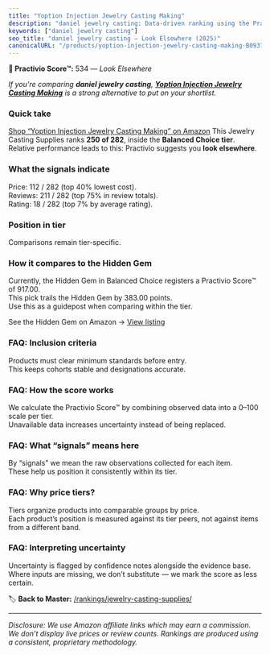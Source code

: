 ```yaml
---
title: "Yoption Injection Jewelry Casting Making"
description: "daniel jewelry casting: Data-driven ranking using the Practivio Score™. Positioned by quality, value, demand, findability, momentum."
keywords: ["daniel jewelry casting"]
seo_title: "daniel jewelry casting — Look Elsewhere (2025)"
canonicalURL: "/products/yoption-injection-jewelry-casting-making-B0937C6C4X/"
---
```


**🚫 Practivio Score™:** 534 — _Look Elsewhere_


*If you're comparing **daniel jewelry casting**, **[Yoption Injection Jewelry Casting Making](https://www.amazon.com/dp/B0937C6C4X?tag=practivio-20)** is a strong alternative to put on your shortlist.*
### Quick take
[Shop “Yoption Injection Jewelry Casting Making” on Amazon](https://www.amazon.com/dp/B0937C6C4X?tag=practivio-20)
This Jewelry Casting Supplies ranks **250 of 282**, inside the **Balanced Choice tier**.  
Relative performance leads to this: Practivio suggests you **look elsewhere**.

### What the signals indicate
Price: 112 / 282 (top 40% lowest cost).  
Reviews: 211 / 282 (top 75% in review totals).  
Rating: 18 / 282 (top 7% by average rating).  

### Position in tier
Comparisons remain tier-specific.

### How it compares to the Hidden Gem
Currently, the Hidden Gem in Balanced Choice registers a Practivio Score™ of 917.00.  
This pick trails the Hidden Gem by 383.00 points.  
Use this as a guidepost when comparing within the tier.  

See the Hidden Gem on Amazon → [View listing](https://www.amazon.com/dp/B078WP879G?tag=practivio-20)

### FAQ: Inclusion criteria
Products must clear minimum standards before entry.  
This keeps cohorts stable and designations accurate.

### FAQ: How the score works
We calculate the Practivio Score™ by combining observed data into a 0–100 scale per tier.  
Unavailable data increases uncertainty instead of being replaced.

### FAQ: What “signals” means here
By “signals” we mean the raw observations collected for each item.  
These help us position it consistently within its tier.

### FAQ: Why price tiers?
Tiers organize products into comparable groups by price.  
Each product’s position is measured against its tier peers, not against items from a different band.

### FAQ: Interpreting uncertainty
Uncertainty is flagged by confidence notes alongside the evidence base.  
Where inputs are missing, we don’t substitute — we mark the score as less certain.


🏷️ **Back to Master:** [/rankings/jewelry-casting-supplies/](/rankings/jewelry-casting-supplies/)

---
_Disclosure: We use Amazon affiliate links which may earn a commission. We don’t display live prices or review counts. Rankings are produced using a consistent, proprietary methodology._
